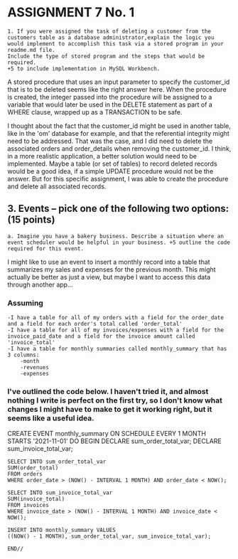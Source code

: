 # ASSIGNMENT 7 No. 1
    1. If you were assigned the task of deleting a customer from the customers table as a database administrator,explain the logic you would implement to accomplish this task via a stored program in your readme.md file. 
    Include the type of stored program and the steps that would be required. 
    +5 to include implementation in MySQL Workbench. 

A stored procedure that uses an input parameter to specify the customer_id that is to be deleted
seems like the right answer here. When the procedure is created, the integer passed into the procedure
will be assigned to a variable that would later be used in the DELETE statement as part of a WHERE
clause, wrapped up as a TRANSACTION to be safe.

I thought about the fact that the customer_id might be used in another table, like in the 'om' database
for example, and that the referential integrity might need to be addressed. That was the case, and I did need to delete the associated orders and order_details when removing the customer_id. I think, in a more realistic application, a better solution would need to be implemented. Maybe a table (or set of tables) to record deleted records would be a good idea, if a simple UPDATE procedure would not be the answer. But for this specific assignment, I was able to create the procedure and delete all associated records.

## 3. Events – pick one of the following two options: (15 points)
    a. Imagine you have a bakery business. Describe a situation where an event scheduler would be helpful in your business. +5 outline the code required for this event. 

I might like to use an event to insert a monthly record into a table that summarizes my sales and expenses for the previous month. This might actually be better as just a view, but maybe I want to access this data through another app...

### Assuming 
    -I have a table for all of my orders with a field for the order_date and a field for each order's total called 'order_total'
    -I have a table for all of my invoices/expenses with a field for the invoice_paid_date and a field for the invoice amount called 'invoice_total'
    -I have a table for monthly summaries called monthly_summary that has 3 columns:
        -month
        -revenues
        -expenses

### I've outlined the code below. I haven't tried it, and almost nothing I write is perfect on the first try, so I don't know what changes I might have to make to get it working right, but it seems like a useful idea.

CREATE EVENT monthly_summary
ON SCHEDULE EVERY 1 MONTH 
STARTS '2021-11-01'
DO BEGIN
    DECLARE sum_order_total_var;
    DECLARE sum_invoice_total_var;

    SELECT INTO sum_order_total_var
    SUM(order_total)
    FROM orders
    WHERE order_date > (NOW() - INTERVAL 1 MONTH) AND order_date < NOW();

    SELECT INTO sum_invoice_total_var
    SUM(invoice_total)
    FROM invoices
    WHERE invoice_date > (NOW() - INTERVAL 1 MONTH) AND invoice_date < NOW();

    INSERT INTO monthly_summary VALUES
    ((NOW() - 1 MONTH), sum_order_total_var, sum_invoice_total_var);

    END//



